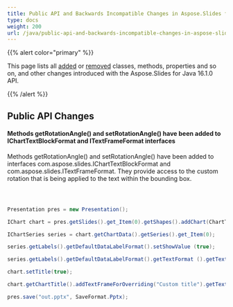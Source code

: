 ```yaml
---
title: Public API and Backwards Incompatible Changes in Aspose.Slides for Java 16.1.0
type: docs
weight: 200
url: /java/public-api-and-backwards-incompatible-changes-in-aspose-slides-for-java-16-1-0/
---
```


{{% alert color="primary" %}} 

This page lists all [added](/slides/java/public-api-and-backwards-incompatible-changes-in-aspose-slides-for-java-16-1-0-html/) or [removed](/slides/java/public-api-and-backwards-incompatible-changes-in-aspose-slides-for-java-16-1-0-html/) classes, methods, properties and so on, and other changes introduced with the Aspose.Slides for Java 16.1.0 API.

{{% /alert %}} 
## **Public API Changes**


#### **Methods getRotationAngle() and setRotationAngle() have been added to IChartTextBlockFormat and ITextFrameFormat interfaces**
Methods getRotationAngle() and setRotationAngle() have been added to interfaces com.aspose.slides.IChartTextBlockFormat and com.aspose.slides.ITextFrameFormat.
They provide access to the custom rotation that is being applied to the text within the bounding box.

``` java



Presentation pres = new Presentation();

IChart chart = pres.getSlides().get_Item(0).getShapes().addChart(ChartType.ClusteredColumn, 50, 50, 500, 300);

IChartSeries series = chart.getChartData().getSeries().get_Item(0);

series.getLabels().getDefaultDataLabelFormat().setShowValue (true);

series.getLabels().getDefaultDataLabelFormat().getTextFormat ().getTextBlockFormat().setRotationAngle(65);

chart.setTitle(true);

chart.getChartTitle().addTextFrameForOverriding("Custom title").getTextFrameFormat().setRotationAngle(-30);

pres.save("out.pptx", SaveFormat.Pptx);


```
